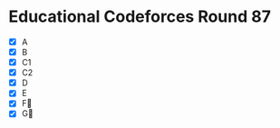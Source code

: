 # Educational Codeforces Round 87

- [x] A
- [x] B
- [x] C1
- [x] C2
- [x] D
- [x] E
- [x] F:bookmark_tabs:
- [x] G:bookmark_tabs: